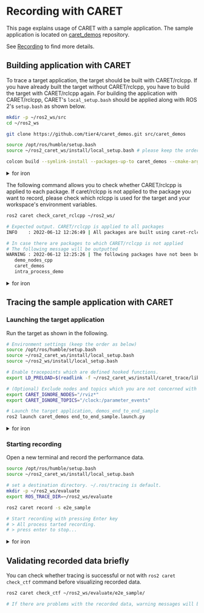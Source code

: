 # Recording with CARET

This page explains usage of CARET with a sample application.
The sample application is located on [caret_demos](https://github.com/tier4/caret_demos.git) repository.

See [Recording](../recording/index.md) to find more details.

## Building application with CARET

To trace a target application, the target should be built with CARET/rclcpp. If you have already built the target without CARET/rclcpp, you have to build the target with CARET/rclcpp again. For building the application with CARET/rclcpp, CARET's `local_setup.bash` should be applied along with ROS 2's `setup.bash` as shown below.

```bash
mkdir -p ~/ros2_ws/src
cd ~/ros2_ws

git clone https://github.com/tier4/caret_demos.git src/caret_demos

source /opt/ros/humble/setup.bash
source ~/ros2_caret_ws/install/local_setup.bash # please keep the order after 'source /opt/ros/humble/setup.bash'

colcon build --symlink-install --packages-up-to caret_demos --cmake-args -DBUILD_TESTING=OFF
```

<details>
<summary>for iron</summary>

```bash
mkdir -p ~/ros2_ws/src
cd ~/ros2_ws

git clone https://github.com/tier4/CARET_demos.git src/CARET_demos

source /opt/ros/iron/setup.bash

colcon build --symlink-install --packages-up-to caret_demos --cmake-args -DBUILD_TESTING=OFF
```

</details>

The following command allows you to check whether CARET/rclcpp is applied to each package.
If caret/rclcpp is not applied to the package you want to record, please check which rclcpp is used for the target and your workspace's environment variables.

```bash
ros2 caret check_caret_rclcpp ~/ros2_ws/

# Expected output. CARET/rclcpp is applied to all packages
INFO    : 2022-06-12 12:26:49 | All packages are built using caret-rclcpp.

# In case there are packages to which CARET/rclcpp is not applied
# The following message will be outputted
WARNING : 2022-06-12 12:25:26 | The following packages have not been built using caret-rclcpp:
   demo_nodes_cpp
   caret_demos
   intra_process_demo
```

<details>
<summary>for iron</summary>

There is no need to run following command.

```
ros2 caret check_caret_rclcpp ~/ros2_ws/
```

CARET does not require a build using caret-rclcpp with ROS 2 Distributions after iron.

</details>

## Tracing the sample application with CARET

### Launching the target application

Run the target as shown in the following.

```bash
# Environment settings (keep the order as below)
source /opt/ros/humble/setup.bash
source ~/ros2_caret_ws/install/local_setup.bash
source ~/ros2_ws/install/local_setup.bash

# Enable tracepoints which are defined hooked functions.
export LD_PRELOAD=$(readlink -f ~/ros2_caret_ws/install/caret_trace/lib/libcaret.so)

# (Optional) Exclude nodes and topics which you are not concerned with
export CARET_IGNORE_NODES="/rviz*"
export CARET_IGNORE_TOPICS="/clock:/parameter_events"

# Launch the target application, demos_end_to_end_sample
ros2 launch caret_demos end_to_end_sample.launch.py
```

<details>
<summary>for iron</summary>

```bash
# Environment settings (keep the order as below)
source /opt/ros/iron/setup.bash
source ~/ros2_caret_ws/install/local_setup.bash
source ~/ros2_ws/install/local_setup.bash

# Enable tracepoints which are defined hooked functions.
export LD_PRELOAD=$(readlink -f ~/ros2_caret_ws/install/caret_trace/lib/libcaret.so)

# (Optional) Exclude nodes and topics which you are not concerned with
export CARET_IGNORE_NODES="/rviz*"
export CARET_IGNORE_TOPICS="/clock:/parameter_events"

# Launch the target application, demos_end_to_end_sample
ros2 launch caret_demos end_to_end_sample.launch.py
```

</details>

### Starting recording

Open a new terminal and record the performance data.

```bash
source /opt/ros/humble/setup.bash
source ~/ros2_caret_ws/install/local_setup.bash

# set a destination directory. ~/.ros/tracing is default.
mkdir -p ~/ros2_ws/evaluate
export ROS_TRACE_DIR=~/ros2_ws/evaluate

ros2 caret record -s e2e_sample

# Start recording with pressing Enter key
# > All process tarted recording.
# > press enter to stop...
```

<details>
<summary>for iron</summary>

```bash
source /opt/ros/iron/setup.bash
source ~/ros2_caret_ws/install/local_setup.bash

# set a destination directory. ~/.ros/tracing is default.
mkdir -p ~/ros2_ws/evaluate
export ROS_TRACE_DIR=~/ros2_ws/evaluate

ros2 caret record -s e2e_sample

# Start recording with pressing Enter key
# > All process tarted recording.
# > press enter to stop...
```

</details>

## Validating recorded data briefly

You can check whether tracing is successful or not with `ros2 caret check_ctf` command before visualizing recorded data.

```bash
ros2 caret check_ctf ~/ros2_ws/evaluate/e2e_sample/

# If there are problems with the recorded data, warning messages will be displayed.
```
